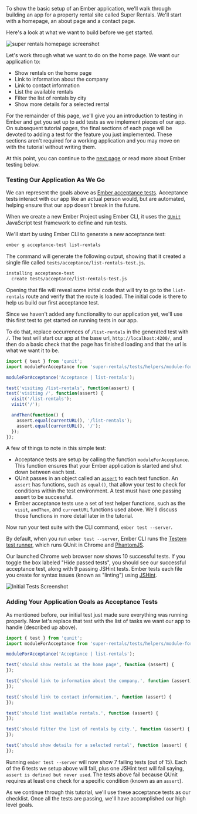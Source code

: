 To show the basic setup of an Ember application, we'll walk through building an app for a property rental site called Super Rentals.
We'll start with a homepage, an about page and a contact page.

Here's a look at what we want to build before we get started.

![super rentals homepage screenshot](/images/service/style-super-rentals-maps.png)

Let's work through what we want to do on the home page. We want our application to:

* Show rentals on the home page
* Link to information about the company
* Link to contact information
* List the available rentals
* Filter the list of rentals by city
* Show more details for a selected rental

For the remainder of this page, we'll give you an introduction to testing in Ember and get you set up to add tests as we implement pieces of our app.
On subsequent tutorial pages, the final sections of each page will be devoted to adding a test for the feature you just implemented.
These sections aren't required for a working application and you may move on with the tutorial without writing them.

At this point, you can continue to the [next page](../routes-and-templates/) or read more about Ember testing below.

### Testing Our Application As We Go

We can represent the goals above as [Ember acceptance tests](../../testing/acceptance/).
Acceptance tests interact with our app like an actual person would, but are automated, helping ensure that our app doesn't break in the future.

When we create a new Ember Project using Ember CLI, it uses the [`QUnit`](https://qunitjs.com/) JavaScript test framework to define and run tests.

We'll start by using Ember CLI to generate a new acceptance test:

```bash
ember g acceptance-test list-rentals
```

The command will generate the following output, showing that it created a single file called `tests/acceptance/list-rentals-test.js`.

```bash
installing acceptance-test
  create tests/acceptance/list-rentals-test.js
```

Opening that file will reveal some initial code that will try to go to the `list-rentals` route and verify that the route is loaded.
The initial code is there to help us build our first acceptance test.

Since we haven't added any functionality to our application yet, we'll use this first test to get started on running
tests in our app.

To do that, replace occurrences of `/list-rentals` in the generated test with `/`.
The test will start our app at the base url, `http://localhost:4200/`,
and then do a basic check that the page has finished loading and that the url is what we want it to be.

```javascript {data-filename=/tests/acceptance/list-rentals-test.js data-diff="-6,+7,-8,+9,-12,+13"}
import { test } from 'qunit';
import moduleForAcceptance from 'super-rentals/tests/helpers/module-for-acceptance';

moduleForAcceptance('Acceptance | list-rentals');

test('visiting /list-rentals', function(assert) {
test('visiting /', function(assert) {
  visit('/list-rentals');
  visit('/');

  andThen(function() {
    assert.equal(currentURL(), '/list-rentals');
    assert.equal(currentURL(), '/');
  });
});
```

A few of things to note in this simple test:

* Acceptance tests are setup by calling the function `moduleForAcceptance`.
  This function ensures that your Ember application is started and shut down between each test.
* QUnit passes in an object called an [`assert`](https://api.qunitjs.com/category/assert/) to each test function.
  An `assert` has functions, such as `equal()`, that allow your test to check for conditions within the test environment.
  A test must have one passing assert to be successful.
* Ember acceptance tests use a set of test helper functions,
  such as the `visit`, `andThen`, and `currentURL` functions used above.
  We'll discuss those functions in more detail later in the tutorial.

Now run your test suite with the CLI command, `ember test --server`.

By default, when you run `ember test --server`, Ember CLI runs the [Testem test runner](https://github.com/testem/testem),
which runs QUnit in Chrome and [PhantomJS](http://phantomjs.org/).

Our launched Chrome web browser now shows 10 successful tests. If you toggle the box labeled "Hide passed tests",
you should see our successful acceptance test, along with 9 passing JSHint tests. Ember tests each file you create
for syntax issues (known as "linting") using [JSHint](http://jshint.com/).

![Initial Tests Screenshot](/images/acceptance-test/initial-tests.png)

### Adding Your Application Goals as Acceptance Tests

As mentioned before, our initial test just made sure everything was running properly. Now let's replace that test with
the list of tasks we want our app to handle (described up above).

```javascript {data-filename=/tests/acceptance/list-rentals-test.js}
import { test } from 'qunit';
import moduleForAcceptance from 'super-rentals/tests/helpers/module-for-acceptance';

moduleForAcceptance('Acceptance | list-rentals');

test('should show rentals as the home page', function (assert) {
});

test('should link to information about the company.', function (assert) {
});

test('should link to contact information.', function (assert) {
});

test('should list available rentals.', function (assert) {
});

test('should filter the list of rentals by city.', function (assert) {
});

test('should show details for a selected rental', function (assert) {
});
```

Running `ember test --server` will now show 7 failing tests (out of 15).
Each of the 6 tests we setup above will fail, plus one JSHint test will fail saying, `assert is defined but never used`.
The tests above fail because QUnit requires at least one check for a specific condition
(known as an `assert`).

As we continue through this tutorial, we'll use these acceptance tests as our checklist.
Once all the tests are passing, we'll have accomplished our high level goals.
